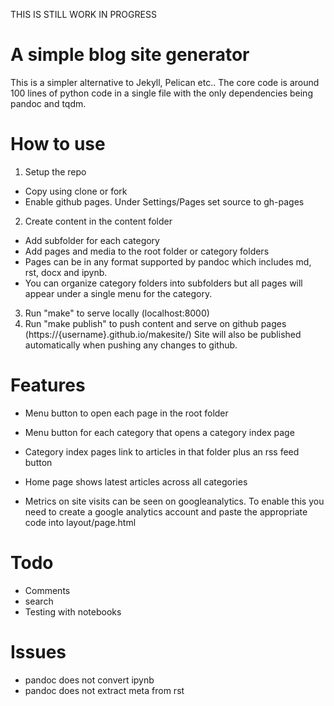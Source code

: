 THIS IS STILL WORK IN PROGRESS

A simple blog site generator
============================

This is a simpler alternative to Jekyll, Pelican etc.. The core code is around 100 lines of python code in a single file with the only dependencies being pandoc and tqdm.

How to use
==========

1. Setup the repo
* Copy using clone or fork
* Enable github pages. Under Settings/Pages set source to gh-pages
2. Create content in the content folder
* Add subfolder for each category
* Add pages and media to the root folder or category folders
* Pages can be in any format supported by pandoc which includes md, rst, docx and ipynb. 
* You can organize category folders into subfolders but all pages will appear under a single menu for the category.
3. Run "make" to serve locally (localhost:8000)
4. Run "make publish" to push content and serve on github pages (https://{username}.github.io/makesite/) Site will also be published automatically when pushing any changes to github.

Features
========

* Menu button to open each page in the root folder
* Menu button for each category that opens a category index page
* Category index pages link to articles in that folder plus an rss feed button
* Home page shows latest articles across all categories

* Metrics on site visits can be seen on googleanalytics. To enable this you need to create a google analytics account and paste the appropriate code into layout/page.html


Todo
====

* Comments
* search
* Testing with notebooks

Issues
======

* pandoc does not convert ipynb
* pandoc does not extract meta from rst





